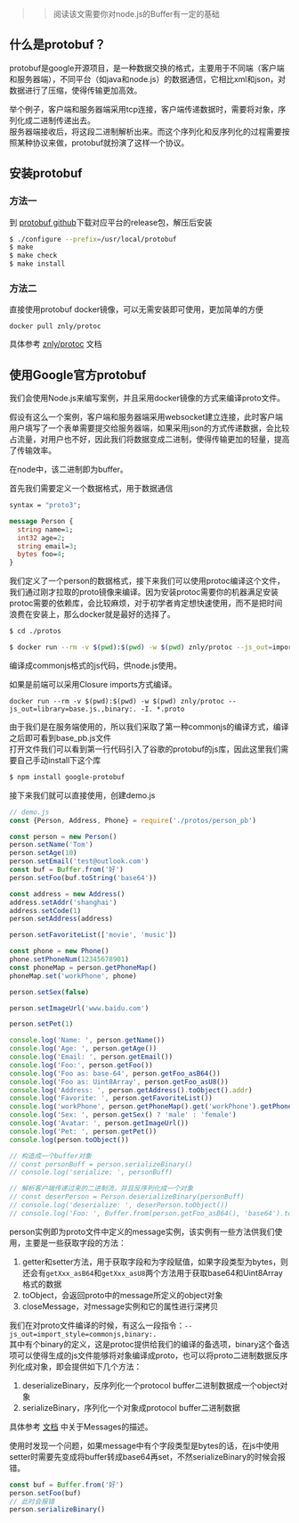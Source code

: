 >> 阅读该文需要你对node.js的Buffer有一定的基础

## 什么是protobuf？
protobuf是google开源项目，是一种数据交换的格式，主要用于不同端（客户端和服务器端），不同平台（如java和node.js）的数据通信，它相比xml和json，对数据进行了压缩，使得传输更加高效。

举个例子，客户端和服务器端采用tcp连接，客户端传递数据时，需要将对象，序列化成二进制传递出去。  
服务器端接收后，将这段二进制解析出来。而这个序列化和反序列化的过程需要按照某种协议来做，protobuf就扮演了这样一个协议。

## 安装protobuf
### 方法一
到 [protobuf github](https://github.com/google/protobuf/releases)下载对应平台的release包，解压后安装

```bash
$ ./configure --prefix=/usr/local/protobuf
$ make
$ make check
$ make install
```

### 方法二
直接使用protobuf docker镜像，可以无需安装即可使用，更加简单的方便

```
docker pull znly/protoc
```

具体参考 [znly/protoc](https://hub.docker.com/r/znly/protoc/) 文档

## 使用Google官方protobuf
我们会使用Node.js来编写案例，并且采用docker镜像的方式来编译proto文件。

假设有这么一个案例，客户端和服务器端采用websocket建立连接，此时客户端用户填写了一个表单需要提交给服务器端，如果采用json的方式传递数据，会比较占流量，对用户也不好，因此我们将数据变成二进制，使得传输更加的轻量，提高了传输效率。

在node中，该二进制即为buffer。

首先我们需要定义一个数据格式，用于数据通信
```proto
syntax = "proto3";

message Person {
  string name=1;
  int32 age=2;
  string email=3;
  bytes foo=4; 
}
```

我们定义了一个person的数据格式，接下来我们可以使用protoc编译这个文件，我们通过刚才拉取的proto镜像来编译。因为安装protoc需要你的机器满足安装protoc需要的依赖库，会比较麻烦，对于初学者肯定想快速使用，而不是把时间浪费在安装上，那么docker就是最好的选择了。
```bash
$ cd ./protos

$ docker run --rm -v $(pwd):$(pwd) -w $(pwd) znly/protoc --js_out=import_style=commonjs,binary:. -I. *.proto
```
编译成commonjs格式的js代码，供node.js使用。

如果是前端可以采用Closure imports方式编译。
```
docker run --rm -v $(pwd):$(pwd) -w $(pwd) znly/protoc --js_out=library=base.js.,binary:. -I. *.proto
```

由于我们是在服务端使用的，所以我们采取了第一种commonjs的编译方式，编译之后即可看到base_pb.js文件  
打开文件我们可以看到第一行代码引入了谷歌的protobuf的js库，因此这里我们需要自己手动install下这个库

```bash
$ npm install google-protobuf
```

接下来我们就可以直接使用，创建demo.js
```javascript
// demo.js
const {Person, Address, Phone} = require('./protos/person_pb')

const person = new Person()
person.setName('Tom')
person.setAge(10)
person.setEmail('test@outlook.com')
const buf = Buffer.from('好')
person.setFoo(buf.toString('base64'))

const address = new Address()
address.setAddr('shanghai')
address.setCode(1)
person.setAddress(address)

person.setFavoriteList(['movie', 'music'])

const phone = new Phone()
phone.setPhoneNum(12345678901)
const phoneMap = person.getPhoneMap()
phoneMap.set('workPhone', phone)

person.setSex(false)

person.setImageUrl('www.baidu.com')

person.setPet(1)

console.log('Name: ', person.getName())
console.log('Age: ', person.getAge())
console.log('Email: ', person.getEmail())
console.log('Foo:', person.getFoo())
console.log('Foo as: base-64', person.getFoo_asB64())
console.log('Foo as: Uint8Array', person.getFoo_asU8())
console.log('Address: ', person.getAddress().toObject().addr)
console.log('Favorite: ', person.getFavoriteList())
console.log('workPhone', person.getPhoneMap().get('workPhone').getPhoneNum())
console.log('Sex: ', person.getSex() ? 'male' : 'female')
console.log('Avatar: ', person.getImageUrl())
console.log('Pet: ', person.getPet())
console.log(person.toObject())

// 构造成一个buffer对象
// const personBuff = person.serializeBinary()
// console.log('serialize: ', personBuff)

// 解析客户端传递过来的二进制流，并且反序列化成一个对象
// const deserPerson = Person.deserializeBinary(personBuff)
// console.log('deserialize: ', deserPerson.toObject())
// console.log('Foo: ', Buffer.from(person.getFoo_asB64(), 'base64').toString())
```

person实例即为proto文件中定义的message实例，该实例有一些方法供我们使用，主要是一些获取字段的方法：
1. getter和setter方法，用于获取字段和为字段赋值，如果字段类型为bytes，则还会有`getXxx_asB64`和`getXxx_asU8`两个方法用于获取base64和Uint8Array格式的数据
1. toObject，会返回proto中的message所定义的object对象
1. closeMessage，对message实例和它的属性进行深拷贝

我们在对proto文件编译的时候，有这么一段指令：`--js_out=import_style=commonjs,binary:.`  
其中有个binary的定义，这是protoc提供给我们的编译的备选项，binary这个备选项可以使得生成的js文件能够将对象编译成proto，也可以将proto二进制数据反序列化成对象，即会提供如下几个方法：
1. deserializeBinary，反序列化一个protocol buffer二进制数据成一个object对象
1. serializeBinary，序列化一个对象成protocol buffer二进制数据

具体参考 [文档](https://developers.google.com/protocol-buffers/docs/reference/javascript-generated) 中关于Messages的描述。

使用时发现一个问题，如果message中有个字段类型是bytes的话，在js中使用setter时需要先变成将buffer转成base64再set，不然serializeBinary的时候会报错。
```javascript
const buf = Buffer.from('好')
person.setFoo(buf)
// 此时会报错
person.serializeBinary()
```
